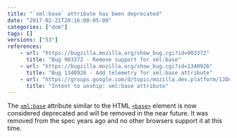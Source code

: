 ```yaml
---
title: "`xml:base` attribute has been deprecated"
date: "2017-02-21T20:16:00-05:00"
categories: ["dom"]
tags: []
versions: ["53"]
references:
    - url: "https://bugzilla.mozilla.org/show_bug.cgi?id=903372"
      title: "Bug 903372 - Remove support for xml:base"
    - url: "https://bugzilla.mozilla.org/show_bug.cgi?id=1340926"
      title: "Bug 1340926 - Add telemetry for xml:base attribute"
    - url: "https://groups.google.com/d/topic/mozilla.dev.platform/1JDnJWefe1E/discussion"
      title: "Intent to unship: xml:base attribute"
---
```

The [`xml:base`](https://www.w3.org/TR/xmlbase/) attribute similar to the HTML [`<base>`](https://developer.mozilla.org/docs/Web/HTML/Element/base) element is now considered deprecated and will be removed in the near future. It was removed from the spec years ago and no other browsers support it at this time.
